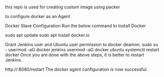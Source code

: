 this repo is used for creating custom image using packer


to configure docker as an Agent

Docker Slave Configuration
Run the below command to Install Docker

sudo apt update
sudo apt install docker.io

Grant Jenkins user and Ubuntu user permission to docker deamon.
sudo su - 
usermod -aG docker jenkins
usermod -aG docker ubuntu
systemctl restart docker
Once you are done with the above steps, it is better to restart Jenkins.

http://<ec2-instance-public-ip>:8080/restart
The docker agent configuration is now successful.
 
